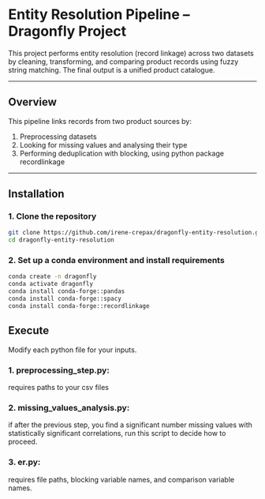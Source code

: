 # Entity Resolution Pipeline – Dragonfly Project

This project performs entity resolution (record linkage) across two datasets by cleaning, transforming, and comparing product records using fuzzy string matching. The final output is a unified product catalogue.

---

## Overview

This pipeline links records from two product sources by:

1. Preprocessing datasets
2. Looking for missing values and analysing their type
3. Performing deduplication with blocking, using python package recordlinkage

---

## Installation

### 1. Clone the repository
```bash
git clone https://github.com/irene-crepax/dragonfly-entity-resolution.git
cd dragonfly-entity-resolution
```
### 2. Set up a conda environment and install requirements
```bash
conda create -n dragonfly
conda activate dragonfly 
conda install conda-forge::pandas
conda install conda-forge::spacy
conda install conda-forge::recordlinkage

```

## Execute 
Modify each python file for your inputs.
### 1. preprocessing_step.py:

requires paths to your csv files

### 2. missing_values_analysis.py:
if after the previous step, you find a significant number missing values with statistically significant correlations, run this script to decide how to proceed. 

### 3. er.py:
requires file paths, blocking variable names, and comparison variable names.